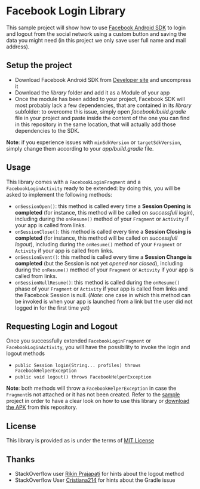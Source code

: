 Facebook Login Library
=========
This sample project will show how to use [Facebook Android SDK][facebook sdk] to login and logout from the social network using a custom button and saving the data you might need (in this project we only save user full name and mail address).

Setup the project
--

- Download Facebook Android SDK from [Developer site][facebook sdk] and uncompress it
- Download the *library* folder and add it as a Module of your app
- Once the module has been added to your project, Facebook SDK will most probably lack a few dependencies, that are contained in its *library* subfolder: to overcome this issue, simply open *facebook/build.gradle* file in your project and paste inside the content of the one you can find in this repository in the same location, that will actually add those dependencies to the SDK.

**Note**: if you experience issues with `minSdkVersion` or `targetSdkVersion`, simply change them according to your *app/build.gradle* file.

Usage
--

This library comes with a `FacebookLoginFragment` and a `FacebookLoginActivity` ready to be extended: by doing this, you will be asked to implement the following methods:
- `onSessionOpen()`: this method is called every time a **Session Opening is completed** (for instance, this method will be called on *successfull login*), including during the `onResume()` method of your `Fragment` or `Activity` if your app is called from links.
- `onSessionClose()`: this method is called every time a **Session Closing is completed** (for instance, this method will be called on *successfull logout*), including during the `onResume()` method of your `Fragment` or `Activity` if your app is called from links.
- `onSessionEvent()`: this method is called every time a **Session Change is completed** (but the Session is not yet _opened nor closed_), including during the `onResume()` method of your `Fragment` or `Activity` if your app is called from links.
- `onSessionNullResume()`: this method is called during the `onResume()` phase of your `Fragment` or `Activity` if your app is called from links and the Facebook Session is null. (*Note*: one case in which this method can be invoked is when your app is launched from a link but the user did not logged in for the first time yet)

Requesting Login and Logout
--

Once you successfully extended `FacebookLoginFragment` or `FacebookLoginActivity`, you will have the possibility to invoke the login and logout methods
- `public Session login(String... profiles) throws FacebookHelperException`
- `public void logout() throws FacebookHelperException`

**Note**: both methods will throw a `FacebookHelperException` in case the `Fragment`is not attached or it has not been created. 
Refer to the [sample][sample] project in order to have a clear look on how to use this library or [download the APK][apk] from this repository.

License
--
This library is provided as is under the terms of [MIT License][license]

Thanks
--
- StackOverflow user [Rikin Prajapati][hint_logout] for hints about the logout method
- StackOverflow User [Cristiana214][hint_gradle] for hints about the Gradle issue

[facebook sdk]:https://developers.facebook.com/resources/facebook-android-sdk-current.zip
[hint_logout]:http://stackoverflow.com/questions/14328148/how-to-programmatically-logout-from-facebook-sdk-3-0-without-using-facebook-logi/18584885#18584885
[hint_gradle]:http://stackoverflow.com/questions/24466921/android-studio-0-8-1-how-to-use-facebook-sdk/24573831#24573831
[sample]:https://github.com/txtr/Facebook-Login-Sample/tree/master/app
[apk]:https://github.com/txtr/Facebook-Login-Sample/blob/master/txtr_flh.apk
[license]:https://github.com/txtr/Facebook-Login-Sample/blob/master/LICENSE.txt